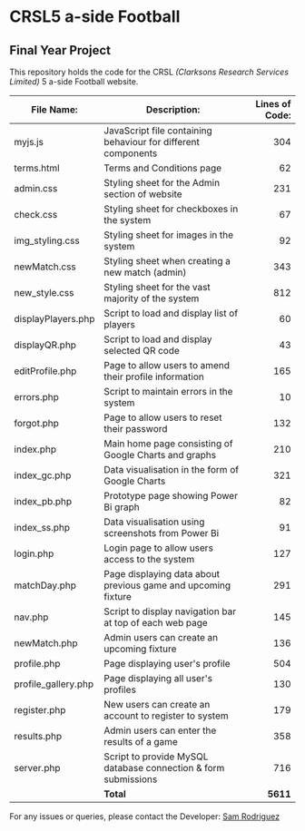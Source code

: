 # CRSL5 a-side Football
## Final Year Project

This repository holds the code for the CRSL _(Clarksons Research Services Limited)_ 5 a-side Football website. 

| File Name:           | Description:                                                    | Lines of Code: |
| -------------------- |-----------------------------------------------------------------| --------------:|
| myjs.js              | JavaScript file containing behaviour for different components   | 304            |
| terms.html           | Terms and Conditions page                                       | 62             |
| admin.css            | Styling sheet for the Admin section of website                  | 231            |
| check.css            | Styling sheet for checkboxes in the system                      | 67             |
| img_styling.css      | Styling sheet for images in the system                          | 92             |
| newMatch.css         | Styling sheet when creating a new match (admin)                 | 343            |
| new_style.css        | Styling sheet for the vast majority of the system               | 812            |
| displayPlayers.php   | Script to load and display list of players                      | 60             |
| displayQR.php        | Script to load and display selected QR code                     | 43             |
| editProfile.php      | Page to allow users to amend their profile information          | 165            |
| errors.php           | Script to maintain errors in the system                         | 10             |
| forgot.php           | Page to allow users to reset their password                     | 132            |
| index.php            | Main home page consisting of Google Charts and graphs           | 210            |
| index_gc.php         | Data visualisation in the form of Google Charts                 | 321            |
| index_pb.php         | Prototype page showing Power Bi graph                           | 82             |
| index_ss.php         | Data visualisation using screenshots from Power Bi              | 91             |
| login.php            | Login page to allow users access to the system                  | 127            |
| matchDay.php         | Page displaying data about previous game and upcoming fixture   | 291            |
| nav.php              | Script to display navigation bar at top of each web page        | 145            |
| newMatch.php         | Admin users can create an upcoming fixture                      | 136            |
| profile.php          | Page displaying user's profile                                  | 504            |
| profile_gallery.php  | Page displaying all user's profiles                             | 130            | 
| register.php         | New users can create an account to register to system           | 179            |
| results.php          | Admin users can enter the results of a game                     | 358            |
| server.php           | Script to provide MySQL database connection & form submissions  | 716            |
|                      |                                                      **Total**  | **5611**       |

For any issues or queries, please contact the Developer: [Sam Rodriguez](mailto:samrod09@hotmail.com?subject=[Website]) 


